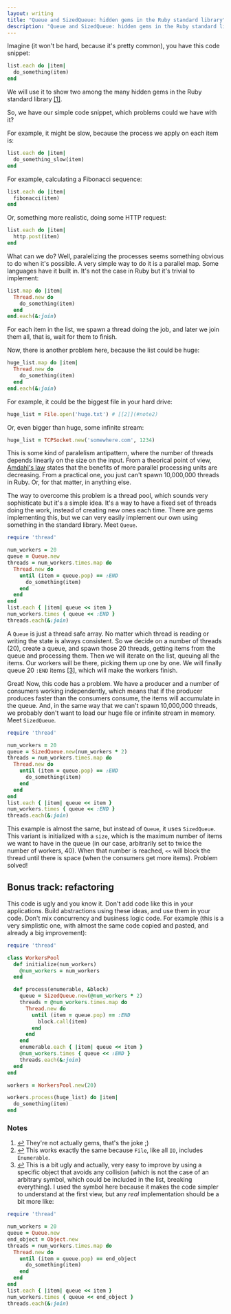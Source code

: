 ```yaml
---
layout: writing
title: "Queue and SizedQueue: hidden gems in the Ruby standard library"
description: "Queue and SizedQueue: hidden gems in the Ruby standard library"
---
```


Imagine (it won't be hard, because it's pretty common), you have this code snippet:

```ruby
list.each do |item|
  do_something(item)
end
```

We will use it to show two among the many hidden gems in the Ruby standard library [[1]](#note1).

So, we have our simple code snippet, which problems could we have with it?

For example, it might be slow, because the process we apply on each item is:

```ruby
list.each do |item|
  do_something_slow(item)
end
```

For example, calculating a Fibonacci sequence:

```ruby
list.each do |item|
  fibonacci(item)
end
```

Or, something more realistic, doing some HTTP request:

```ruby
list.each do |item|
  http.post(item)
end
```

What can we do? Well, paralelizing the processes seems something obvious to do when it's possible. A very simple way to do it is a parallel map. Some languages have it built in. It's not the case in Ruby but it's trivial to implement:

```ruby
list.map do |item|
  Thread.new do
    do_something(item)
  end
end.each(&:join)
```

For each item in the list, we spawn a thread doing the job, and later we join them all, that is, wait for them to finish.

Now, there is another problem here, because the list could be huge:

```ruby
huge_list.map do |item|
  Thread.new do
    do_something(item)
  end
end.each(&:join)
```

For example, it could be the biggest file in your hard drive:

```ruby
huge_list = File.open('huge.txt') # [[2]](#note2)
```

Or, even bigger than huge, some infinite stream:

```ruby
huge_list = TCPSocket.new('somewhere.com', 1234)
```

This is some kind of paralelism antipattern, where the number of threads depends linearly on the size on the input. From a theorical point of view, [Amdahl's law](http://en.wikipedia.org/wiki/Amdahl's_law) states that the benefits of more parallel processing units are decreasing. From a practical one, you just can't spawn 10,000,000 threads in Ruby. Or, for that matter, in anything else.

The way to overcome this problem is a thread pool, which sounds very sophisticate but it's a simple idea. It's a way to have a fixed set of threads doing the work, instead of creating new ones each time. There are gems implementing this, but we can very easily implement our own using something in the standard library. Meet `Queue`.

```ruby
require 'thread'

num_workers = 20
queue = Queue.new
threads = num_workers.times.map do
  Thread.new do
    until (item = queue.pop) == :END
      do_something(item)
    end
  end
end
list.each { |item| queue << item }
num_workers.times { queue << :END }
threads.each(&:join)
```

A `Queue` is just a thread safe array. No matter which thread is reading or writing the state is always consistent. So we decide on a number of threads (20), create a queue, and spawn those 20 threads, getting items from the queue and processing them. Then we will iterate on the list, queuing all the items. Our workers will be there, picking them up one by one. We will finally queue 20 `:END` items [[3]](#note3), which will make the workers finish.

Great! Now, this code has a problem. We have a producer and a number of consumers working independently, which means that if the producer produces faster than the consumers consume, the items will accumulate in the queue. And, in the same way that we can't spawn 10,000,000 threads, we probably don't want to load our huge file or infinite stream in memory. Meet `SizedQueue`.

```ruby
require 'thread'

num_workers = 20
queue = SizedQueue.new(num_workers * 2)
threads = num_workers.times.map do
  Thread.new do
    until (item = queue.pop) == :END
      do_something(item)
    end
  end
end
list.each { |item| queue << item }
num_workers.times { queue << :END }
threads.each(&:join)
```

This example is almost the same, but instead of `Queue`, it uses `SizedQueue`. This variant is initialized with a `size`, which is the maximum number of items we want to have in the queue (in our case, arbitrarily set to twice the number of workers, 40). When that number is reached, `<<` will block the thread until there is space (when the consumers get more items). Problem solved!

## Bonus track: refactoring

This code is ugly and you know it. Don't add code like this in your applications. Build abstractions using these ideas, and use them in your code. Don't mix concurrency and business logic code. For example (this is a very simplistic one, with almost the same code copied and pasted, and already a big improvement):

```ruby
require 'thread'

class WorkersPool
  def initialize(num_workers)
    @num_workers = num_workers
  end

  def process(enumerable, &block)
    queue = SizedQueue.new(@num_workers * 2)
    threads = @num_workers.times.map do
      Thread.new do
        until (item = queue.pop) == :END
          block.call(item)
        end
      end
    end
    enumerable.each { |item| queue << item }
    @num_workers.times { queue << :END }
    threads.each(&:join)
  end
end

workers = WorkersPool.new(20)

workers.process(huge_list) do |item|
  do_something(item)
end
```

### Notes

1. <a name="note1" href="javascript:history.go(-1)">↩</a> They're not actually gems, that's the joke ;)
2. <a name="note2" href="javascript:history.go(-1)">↩</a> This works exactly the same because `File`, like all `IO`, includes `Enumerable`.
3. <a name="note3" href="javascript:history.go(-1)">↩</a> This is a bit ugly and actually, very easy to improve by using a specific object that avoids any collision (which is not the case of an arbitrary symbol, which could be included in the list, breaking everything). I used the symbol here because it makes the code simpler to understand at the first view, but any *real* implementation should be a bit more like:

```ruby
require 'thread'

num_workers = 20
queue = Queue.new
end_object = Object.new
threads = num_workers.times.map do
  Thread.new do
    until (item = queue.pop) == end_object
      do_something(item)
    end
  end
end
list.each { |item| queue << item }
num_workers.times { queue << end_object }
threads.each(&:join)
```
